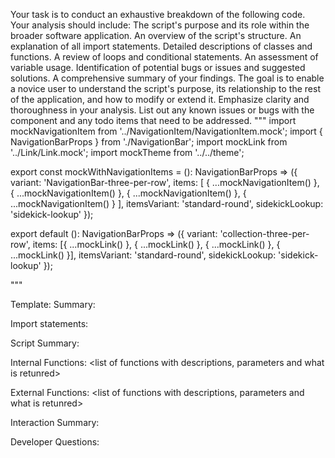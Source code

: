 Your task is to conduct an exhaustive breakdown of the following code. Your analysis should include:
The script's purpose and its role within the broader software application.
An overview of the script's structure.
An explanation of all import statements.
Detailed descriptions of classes and functions.
A review of loops and conditional statements.
An assessment of variable usage.
Identification of potential bugs or issues and suggested solutions.
A comprehensive summary of your findings.
The goal is to enable a novice user to understand the script's purpose, its relationship to the rest of the application, and how to modify or extend it. Emphasize clarity and thoroughness in your analysis.
List out any known issues or bugs with the component and any todo items that need to be addressed.
"""
import mockNavigationItem from '../NavigationItem/NavigationItem.mock';
import { NavigationBarProps } from './NavigationBar';
import mockLink from '../Link/Link.mock';
import mockTheme from '../../theme';

export const mockWithNavigationItems = (): NavigationBarProps => ({
  variant: 'NavigationBar-three-per-row',
  items: [
    { ...mockNavigationItem() },
    { ...mockNavigationItem() },
    { ...mockNavigationItem() },
    { ...mockNavigationItem() }
  ],
  itemsVariant: 'standard-round',
  sidekickLookup: 'sidekick-lookup'
});

export default (): NavigationBarProps => ({
  variant: 'collection-three-per-row',
  items: [{ ...mockLink() }, { ...mockLink() }, { ...mockLink() }, { ...mockLink() }],
  itemsVariant: 'standard-round',
  sidekickLookup: 'sidekick-lookup'
});

"""

Template:
Summary:
<brief overview of the file and all its major components>

Import statements:
<describe the imports and dependencies>

Script Summary:
<Summary of file>

Internal Functions:
<list of functions with descriptions, parameters and what is retunred>

External Functions:
<list of functions with descriptions, parameters and what is retunred>

Interaction Summary:
<a summary of how the file could interact with the rest of the application>

Developer Questions:
<a list of questions Developers working with this component may have the following questions when debugging>